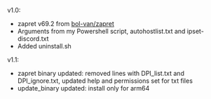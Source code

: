 v1.0:
- zapret v69.2 from [bol-van/zapret](https://github.com/bol-van/zapret)
- Arguments from my Powershell script, autohostlist.txt and ipset-discord.txt
- Added uninstall.sh

v1.1:
- zapret binary updated: removed lines with DPI_list.txt and DPI_ignore.txt, updated help and permissions set for txt files
- update_binary updated: install only for arm64

